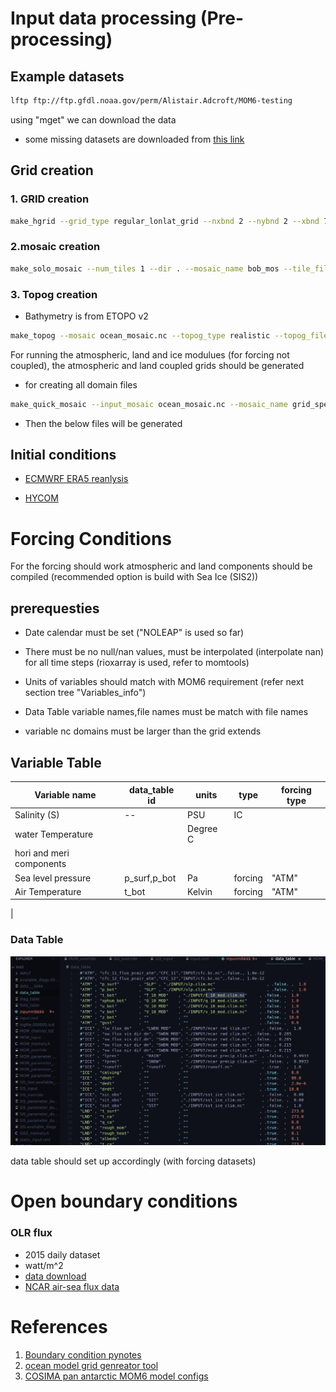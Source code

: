 
# Input data processing (Pre-processing)

## Example datasets 

```BASH 
lftp ftp://ftp.gfdl.noaa.gov/perm/Alistair.Adcroft/MOM6-testing

```
using "mget" we can download the data

- some missing datasets are downloaded from [this link](https://svn-ccsm-inputdata.cgd.ucar.edu/trunk/inputdata/ocn/mom/tx0.25v1/)

## Grid creation

### 1. GRID creation

```BASH
make_hgrid --grid_type regular_lonlat_grid --nxbnd 2 --nybnd 2 --xbnd 77,99 --ybnd 4,23 --nlon 524 --nlat 384 --verbose'
```
### 2.mosaic creation

```BASH
make_solo_mosaic --num_tiles 1 --dir . --mosaic_name bob_mos --tile_file mom_grid.nc --periodx 0 --periody 0
```

### 3. Topog creation

- Bathymetry is from ETOPO v2 


```BASH
make_topog --mosaic ocean_mosaic.nc --topog_type realistic --topog_file gebco_test.nc --topog_field depth --scale_factor 1
```

For running the atmospheric, land and ice modulues (for forcing not coupled), the atmospheric and land coupled grids should be generated 

- for creating all domain files 

```BASH
make_quick_mosaic --input_mosaic ocean_mosaic.nc --mosaic_name grid_spec --ocean_topog topog.nc

```
- Then the below files will be generated



## Initial conditions

- [ECMWRF ERA5 reanlysis](https://www.ecmwf.int/en/research/climate-reanalysis/ocean-reanalysis)

- [HYCOM]()

# Forcing Conditions 

For the forcing should work atmospheric and land components should be compiled (recommended option is build with Sea Ice (SIS2))

## prerequesties

- Date calendar must be set ("NOLEAP" is used so far)

- There must be no null/nan values, must be interpolated (interpolate nan) for all time steps (rioxarray is used, refer to momtools)
- Units of variables should match with MOM6 requirement (refer next section tree "Variables_info")
- Data Table variable names,file names must be match with file names
- variable nc domains must be larger than the grid extends

## Variable Table

| Variable name | data_table id | units | type | forcing type |
| --------------|---------------|-------|------|--------------|
Salinity (S) |  -- | PSU | IC | 
| water Temperature | | Degree C |
| hori and meri components | | |
Sea level pressure | p_surf,p_bot | Pa | forcing |"ATM"
| Air Temperature | t_bot | Kelvin | forcing| "ATM"  
| 
### Data Table

![](Screenshot%20from%202021-11-15%2014-17-47.png)

data table should set up accordingly (with forcing datasets)

# Open boundary conditions



### OLR flux 

- 2015 daily dataset 
- watt/m^2
- [data download](https://www.ncei.noaa.gov/products/climate-data-records/outgoing-longwave-radiation-daily)
- [NCAR air-sea flux data](https://rda.ucar.edu/datasets/ds260.2/)


# References

1. [Boundary condition pynotes](https://github.com/ESMG/regionalMOM6_notebooks/blob/master/creating_obc_input_files/panArctic_OBC_from_global_MOM6.ipynb)
2. [ocean model grid genreator tool](https://github.com/nikizadehgfdl/ocean_model_grid_generator)
3. [COSIMA pan antarctic MOM6 model configs](https://github.com/COSIMA/mom6-panan)


